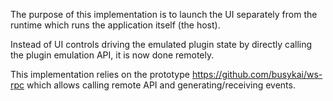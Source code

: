 The purpose of this implementation is to launch the UI separately from the runtime
which runs the application itself (the host).

Instead of UI controls driving the emulated plugin state by directly calling
the plugin emulation API, it is now done remotely.

This implementation relies on the prototype https://github.com/busykai/ws-rpc
which allows calling remote API and generating/receiving events.
